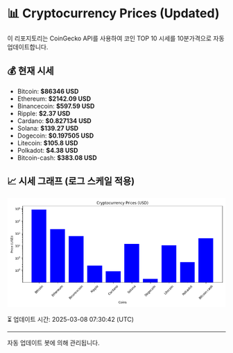 
# 📊 Cryptocurrency Prices (Updated)

이 리포지토리는 CoinGecko API를 사용하여 코인 TOP 10 시세를 10분가격으로 자동 업데이트합니다.

## 💰 현재 시세
- Bitcoin: **$86346 USD**
- Ethereum: **$2142.09 USD**
- Binancecoin: **$597.59 USD**
- Ripple: **$2.37 USD**
- Cardano: **$0.827134 USD**
- Solana: **$139.27 USD**
- Dogecoin: **$0.197505 USD**
- Litecoin: **$105.8 USD**
- Polkadot: **$4.38 USD**
- Bitcoin-cash: **$383.08 USD**

## 📈 시세 그래프 (로그 스케일 적용)
![Crypto Prices](crypto_prices.png)

⏳ 업데이트 시간: 2025-03-08 07:30:42 (UTC)

---
자동 업데이트 봇에 의해 관리됩니다.
